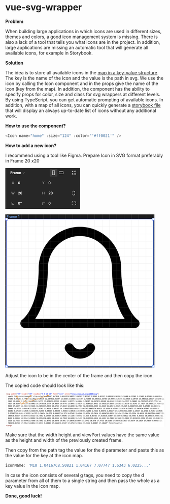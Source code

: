 # vue-svg-wrapper
**Problem**

When building large applications in which icons are used in different sizes, themes and colors, a good icon management system is missing. There is also a lack of a tool that tells you what icons are in the project. In addition, large applications are missing an automatic tool that will generate all available icons, for example in Storybook.

**Solution**

The idea is to store all available icons in the [map in a key-value structure](https://github.com/PawelNackiewicz/vue-svg-wrapper/blob/main/src/components/Icons.ts). The key is the name of the icon and the value is the path in svg. We use the icon by calling the Icon component and in the props give the name of the icon (key from the map). In addition, the component has the ability to specify props for color, size and class for svg wrappers at different levels.
By using TypeScript, you can get automatic prompting of available icons. In addition, with a map of all icons, you can quickly generate a [storybook file](https://github.com/PawelNackiewicz/vue-svg-wrapper/blob/main/src/components/Icons.stories.ts) that will display an always up-to-date list of icons without any additional work.

**How to use the component?**
```js
<Icon name="home" :size="124" :color="'#ff0021'" />
```

**How to add a new icon?**

I recommend using a tool like Figma. 
Prepare Icon in SVG format preferably in Frame 20 x20

![enter image description here](https://github.com/PawelNackiewicz/vue-svg-wrapper/blob/main/docs/2.png)

![Prepare the icon in SVG format](https://github.com/PawelNackiewicz/vue-svg-wrapper/blob/main/docs/1.png)

Adjust the icon to be in the center of the frame and then copy the icon.

The copied code should look like this:

![enter image description here](https://github.com/PawelNackiewicz/vue-svg-wrapper/blob/main/docs/4.png)

Make sure that the width height and viewPort values have the same value as the height and width of the previously created frame.

Then copy from the path tag the value for the d parameter and paste this as the value for the key at the icon map.
```js
iconName: 'M10 1.04167C8.50821 1.04167 7.07747 1.6343 6.0225...'
```
In case the icon consists of several g tags, you need to copy the d parameter from all of them to a single string and then pass the whole as a key value in the icon map. 

**Done, good luck!**

